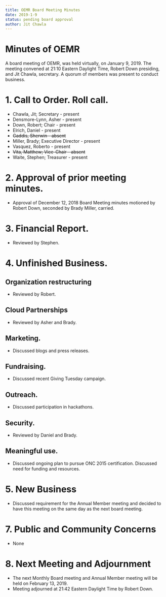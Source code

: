 ```yaml
---
title: OEMR Board Meeting Minutes
date: 2019-1-9
status: pending board approval
author: Jit Chawla
---
```


# Minutes of OEMR

A board meeting of OEMR, was held virtually, on January 9, 2019. The meeting
convened at 21:10 Eastern Daylight Time, Robert Down presiding, and Jit Chawla,
secretary. A quorum of members was present to conduct business.

# 1. Call to Order. Roll call.

* Chawla, Jit; Secretary - present
* Densmore-Lynn, Asher - present
* Down, Robert; Chair - present
* Elrich, Daniel - present
* ~~Gaddis, Sherwin - absent~~
* Miller, Brady; Executive Director - present
* Vasquez, Roberto - present
* ~~Vita, Matthew; Vice-Chair - absent~~
* Waite, Stephen; Treasurer - present

# 2. Approval of prior meeting minutes.

* Approval of December 12, 2018 Board Meeting minutes motioned by Robert Down, seconded by Brady Miller, carried.

# 3. Financial Report.

* Reviewed by Stephen.

# 4. Unfinished Business.

## Organization restructuring

* Reviewed by Robert.

## Cloud Partnerships

* Reviewed by Asher and Brady.

## Marketing.

* Discussed blogs and press releases.

## Fundraising.

* Discussed recent Giving Tuesday campaign.

## Outreach.

* Discussed participation in hackathons.

## Security.

* Reviewed by Daniel and Brady.

## Meaningful use.

* Discussed ongoing plan to pursue ONC 2015 certification. Discussed need for funding and resources.

# 5. New Business

* Discussed requirement for the Annual Member meeting and decided to have this meeting on the same day as the next board meeting.

# 7. Public and Community Concerns

* None

# 8. Next Meeting and Adjournment

* The next Monthly Board meeting and Annual Member meeting will be held on February 13, 2019.
* Meeting adjourned at 21:42 Eastern Daylight Time by Robert Down.
